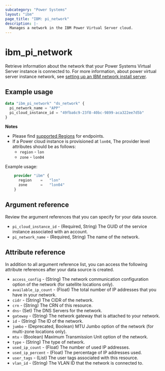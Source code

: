 ```yaml
---
subcategory: "Power Systems"
layout: "ibm"
page_title: "IBM: pi_network"
description: |-
  Manages a network in the IBM Power Virtual Server cloud.
---
```


# ibm_pi_network
Retrieve information about the network that your Power Systems Virtual Server instance is connected to. For more information, about power virtual server instance network, see [setting up an IBM network install server](https://cloud.ibm.com/docs/power-iaas?topic=power-iaas-configuring-subnet).

## Example usage
```terraform
data "ibm_pi_network" "ds_network" {
  pi_network_name = "APP"
  pi_cloud_instance_id = "49fba6c9-23f8-40bc-9899-aca322ee7d5b"
}
```

**Notes**
- Please find [supported Regions](https://cloud.ibm.com/apidocs/power-cloud#endpoint) for endpoints.
- If a Power cloud instance is provisioned at `lon04`, The provider level attributes should be as follows:
  - `region` - `lon`
  - `zone` - `lon04`
  
Example usage:
```terraform
    provider "ibm" {
      region    =   "lon"
      zone      =   "lon04"
    }
  ```
  
## Argument reference
Review the argument references that you can specify for your data source. 

- `pi_cloud_instance_id` - (Required, String) The GUID of the service instance associated with an account.
- `pi_network_name` - (Required, String) The name of the network.

## Attribute reference
In addition to all argument reference list, you can access the following attribute references after your data source is created. 

- `access_config` - (String) The network communication configuration option of the network (for satellite locations only).
- `available_ip_count` - (Float) The total number of IP addresses that you have in your network.
- `cidr` - (String) The CIDR of the network.
- `crn` - (String) The CRN of this resource.
- `dns`- (Set) The DNS Servers for the network.
- `gateway` - (String) The network gateway that is attached to your network.
- `id` - (String) The ID of the network.
- `jumbo` - (Deprecated, Boolean) MTU Jumbo option of the network (for multi-zone locations only).
- `mtu` - (Boolean) Maximum Transmission Unit option of the network.
- `type` - (String) The type of network.
- `used_ip_count` - (Float) The number of used IP addresses.
- `used_ip_percent` - (Float) The percentage of IP addresses used.
- `user_tags` - (List) The user tags associated with this resource.
- `vlan_id` - (String) The VLAN ID that the network is connected to.
